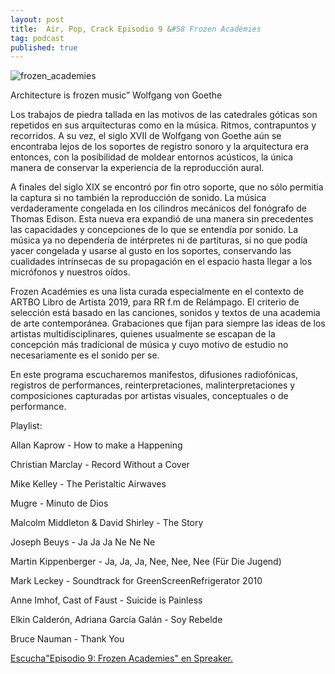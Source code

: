 ```yaml
---
layout: post
title:  Air, Pop, Crack Episodio 9 &#58 Frozen Académies
tag: podcast
published: true
---
```


![frozen_academies](images/Frozen_academies.jpg)

Architecture is frozen music” Wolfgang von Goethe

Los trabajos de piedra tallada en las motivos de las catedrales góticas son repetidos en sus arquitecturas como en la música. Ritmos, contrapuntos y recorridos. A su vez, el siglo  XVII de Wolfgang von Goethe aún se encontraba lejos de los soportes de registro sonoro y la arquitectura era entonces, con la posibilidad de moldear entornos acústicos, la única manera de conservar la experiencia de la reproducción aural.

 A finales del siglo XIX se encontró por fin otro soporte, que no sólo permitía la captura si no también la reproducción de sonido. La música verdaderamente congelada en los cilindros mecánicos del fonógrafo de Thomas Edison. Esta nueva era expandió de una manera sin precedentes las capacidades y concepciones de lo que se entendía por sonido. La música ya no dependería de intérpretes ni de partituras, si no que podía yacer congelada y usarse al gusto en los soportes, conservando las cualidades intrínsecas de su propagación en el espacio hasta llegar a los micrófonos y nuestros oídos. 

Frozen Académies es una lista curada especialmente en el contexto de ARTBO Libro de Artista 2019, para RR f.m de Relámpago. El criterio de selección está basado en las canciones, sonidos y textos de una academia de arte contemporánea. Grabaciones que fijan para siempre las ideas de los artistas multidisciplinares, quienes usualmente se escapan de la concepción más tradicional de música y cuyo motivo de estudio no necesariamente es el sonido per se.  

En este programa escucharemos manifestos, difusiones radiofónicas, registros de performances, reinterpretaciones, malinterpretaciones y composiciones capturadas por artistas visuales, conceptuales o de performance. 

Playlist:

Allan Kaprow - How to make a Happening 

Christian Marclay - Record Without a Cover

Mike Kelley - The Peristaltic Airwaves

Mugre - Minuto de Dios

Malcolm Middleton & David Shirley - The Story

Joseph Beuys - Ja Ja Ja Ne Ne Ne

Martin Kippenberger - Ja, Ja, Ja, Nee, Nee, Nee (Für Die Jugend)

Mark Leckey - Soundtrack for GreenScreenRefrigerator 2010

Anne Imhof, Cast of Faust - Suicide is Painless

Elkin Calderón, Adriana García Galán - Soy Rebelde 

Bruce Nauman - Thank You

<a class="spreaker-player" href="https://www.spreaker.com/user/cordilleraradio/frozenacademies" data-resource="episode_id=19139655" data-theme="light" data-autoplay="false" data-playlist="false" data-cover="https://d3wo5wojvuv7l.cloudfront.net/images.spreaker.com/original/481c85953779300a2365f0570ed18ca6.jpg" data-width="100%" data-height="400px">Escucha"Episodio 9: Frozen Academies" en Spreaker.</a><script async src="https://widget.spreaker.com/widgets.js"></script>
